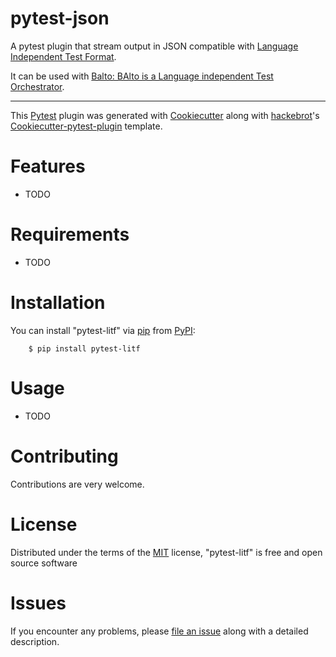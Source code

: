 # pytest-json


A pytest plugin that stream output in JSON compatible with [Language Independent Test Format](https://github.com/Lothiraldan/litf).

It can be used with [Balto: BAlto is a Language independent Test Orchestrator](https://lothiraldan.github.io/balto/).

--------------

This [Pytest](https://github.com/pytest-dev/pytest) plugin was
generated with
[Cookiecutter](https://github.com/audreyr/cookiecutter) along with
[hackebrot](https://github.com/hackebrot)'s
[Cookiecutter-pytest-plugin](https://github.com/pytest-dev/cookiecutter-pytest-plugin) template.

# Features


-  TODO

# Requirements


-  TODO

# Installation


You can install "pytest-litf" via
[pip](https://pypi.python.org/pypi/pip/) from
[PyPI](https://pypi.python.org/pypi):

```
    $ pip install pytest-litf
```

# Usage


-  TODO

# Contributing


Contributions are very welcome.

# License

Distributed under the terms of the
[MIT](http://opensource.org/licenses/MIT) license, "pytest-litf" is
free and open source software

# Issues

If you encounter any problems, please [file an
issue](https://github.com/lothiraldan/pytest-litf/issues) along with
a detailed description.
